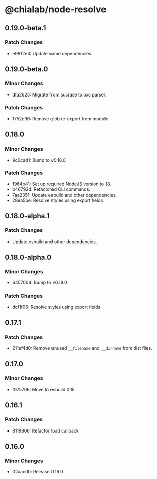 # @chialab/node-resolve

## 0.19.0-beta.1

### Patch Changes

-   e9812e3: Update some dependencies.

## 0.19.0-beta.0

### Minor Changes

-   dfa2625: Migrate from sucrase to oxc parser.

### Patch Changes

-   1752e96: Remove glob re-export from module.

## 0.18.0

### Minor Changes

-   9c0cad1: Bump to v0.18.0

### Patch Changes

-   1964b41: Set up required NodeJS version to 18.
-   b46792d: Refactored CLI commands.
-   7aa2351: Update esbuild and other dependencies.
-   28ea5be: Resolve styles using export fields

## 0.18.0-alpha.1

### Patch Changes

-   Update esbuild and other dependencies.

## 0.18.0-alpha.0

### Minor Changes

-   6457004: Bump to v0.18.0

### Patch Changes

-   dcf1f06: Resolve styles using export fields

## 0.17.1

### Patch Changes

-   211ef4d0: Remove unused `__filename` and `__dirname` from dist files.

## 0.17.0

### Minor Changes

-   f975706: Move to esbuild 0.15

## 0.16.1

### Patch Changes

-   8119806: Refactor load callback

## 0.16.0

### Minor Changes

-   02aac0b: Release 0.16.0
